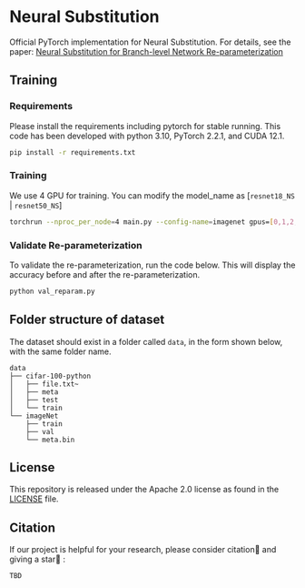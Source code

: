 # Neural Substitution

Official PyTorch implementation for Neural Substitution. For details, see the
paper: [Neural Substitution for Branch-level Network Re-parameterization](TBD)

## Training

### Requirements

Please install the requirements including pytorch for stable running. This code has been developed with python 3.10,
PyTorch 2.2.1, and CUDA 12.1.

```bash
pip install -r requirements.txt
```

### Training

We use 4 GPU for training. You can modify the model_name as [`resnet18_NS` | `resnet50_NS`]

```bash
torchrun --nproc_per_node=4 main.py --config-name=imagenet gpus=[0,1,2,3] train.batch_size=64 train.optimizer.grad_accumulation=4 model.model_name=resnet50_NS
```

### Validate Re-parameterization

To validate the re-parameterization, run the code below. This will display the accuracy before and after the
re-parameterization.

```bash
python val_reparam.py
```

## Folder structure of dataset

The dataset should exist in a folder called `data`, in the form shown below, with the same folder name.

```
data
├── cifar-100-python
│   ├── file.txt~
│   ├── meta
│   ├── test
│   └── train
└── imageNet
    ├── train
    ├── val
    └── meta.bin
```

## License

This repository is released under the Apache 2.0 license as found in the [LICENSE](./LICENSE) file.

## Citation

If our project is helpful for your research, please consider citation:paperclip: and giving a star:star2: :

```
TBD
```

